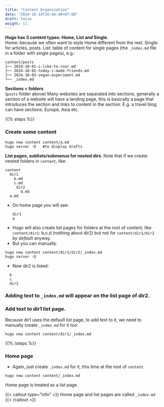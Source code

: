```yaml
---
title: "Content Organization"
date: "2024-10-14T16:46:46+07:00"
draft: false
weight: 11
---
```


**Hugo has 3 content types: Home, List and Single.** <br/>
Home: because we often want to style Home different from the rest.
Single: for articles, posts.
List: table of content for single pages (the `_index.md` file in a folder with single pages), e.g.:

```
content/posts
├── 2024-10-01-i-like-to-roar.md
├── 2024-10-02-today-i-made-friends.md
├── 2024-10-03-vegan-experiment.md
└── _index.md
```

**Sections = folders** <br/> (`posts` folder above)
Many websites are separated into sections, generally a section of a website will have a landing page, this is basically a page that introduces the section and links to content in the section.
E.g. a travel blog can have sections: Europe, Asia etc.

{{% steps %}}

### Create some content

```shell
hugo new content content/a.md
hugo server -D   #to display drafts
```

**List pages, sublists/submenus for nested dirs**.
Note that if we create nested folders in `content`, like:

```
content
  dir1
    b.md
    c.md
     dir2
       d.md
  a.md
```

- On home page you will see:
  ```
  dir1
  a
  ```
- Hugo will also create list pages for folders at the root of content, like `content/dir1`:
  b,c,d (nothing about dir2)
  but not for `content/dir1/dir2` _by default_ anyway.
- But you can manually.

```shell
hugo new content content/dir1/dir2/_index.md
hugo server -D
```

- Now dir2 is listed:

```
  b
  c
  dir2
```

### Adding text to `_index.md` will appear on the list page of dir2.

### Add text to dir1 list page.

Because dir1 uses the default list page, to add text to it, we need to manually create `_index.md` for it too:

```shell
hugo new content content/dir1/_index.md
```

{{% /steps %}}

### Home page

- Again, just create `_index.md` for it, this time at the root of `content`.

```shell
hugo new content content/_index.md
```

Home page is treated as a list page.

{{< callout type="info" >}}
Home page and list pages are called `_index.md`
{{< /callout >}}
